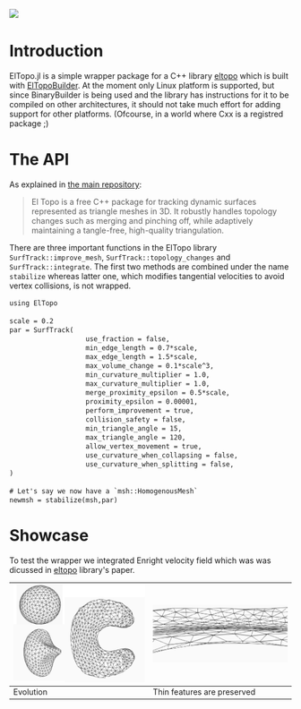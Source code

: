 ![](https://travis-ci.org/akels/ElTopo.jl.svg?branch=master)

# Introduction

ElTopo.jl is a simple wrapper package for a C++ library [eltopo](https://github.com/tysonbrochu/eltopo) which is built with [ElTopoBuilder](https://github.com/akels/ElTopoBuilder). At the moment only Linux platform is supported, but since BinaryBuilder is being used and the library has instructions for it to be compiled on other architectures, it should not take much effort for adding support for other platforms. (Ofcourse, in a world where Cxx is a registred package ;)

# The API

As explained in [the main repository](https://github.com/tysonbrochu/eltopo):

> El Topo is a free C++ package for tracking dynamic surfaces represented as triangle meshes in 3D. It robustly handles topology changes such as merging and pinching off, while adaptively maintaining a tangle-free, high-quality triangulation.

There are three important functions in the ElTopo library `SurfTrack::improve_mesh`, `SurfTrack::topology_changes` and `SurfTrack::integrate`. The first two methods are combined under the name `stabilize` whereas latter one, which modifies tangential velocities to avoid vertex collisions, is not wrapped. 


```
using ElTopo

scale = 0.2
par = SurfTrack(
                   use_fraction = false,
                   min_edge_length = 0.7*scale,
                   max_edge_length = 1.5*scale,
                   max_volume_change = 0.1*scale^3,
                   min_curvature_multiplier = 1.0,
                   max_curvature_multiplier = 1.0,
                   merge_proximity_epsilon = 0.5*scale,
                   proximity_epsilon = 0.00001,
                   perform_improvement = true, 
                   collision_safety = false,
                   min_triangle_angle = 15,
                   max_triangle_angle = 120,
                   allow_vertex_movement = true,
                   use_curvature_when_collapsing = false,
                   use_curvature_when_splitting = false,
)

# Let's say we now have a `msh::HomogenousMesh`
newmsh = stabilize(msh,par)
```

# Showcase

To test the wrapper we integrated Enright velocity field which was was dicussed in [eltopo](https://github.com/tysonbrochu/eltopo) library's paper.

| ![](img/topologystab.svg) | ![](img/thinfeatures.svg)  |
|---|---|
| Evolution | Thin features are preserved |
